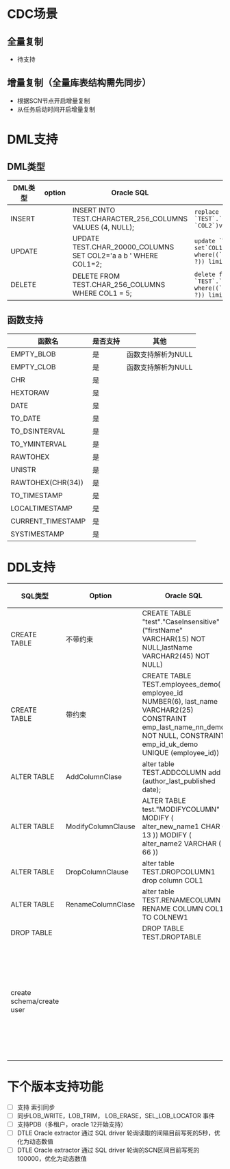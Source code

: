 # CDC场景

## 全量复制        
-   待支持
## 增量复制（全量库表结构需先同步）
- 根据SCN节点开启增量复制   
- 从任务启动时间开启增量复制

# DML支持

## DML类型
| DML类型 | option | Oracle SQL                                                     | MySQL SQL                                                                                              | 其他                                        |
| ---     | ---    | ---                                                            | ---                                                                                                    | ---                                         |
| INSERT  |        | INSERT INTO TEST.CHARACTER_256_COLUMNS VALUES (4, NULL);       | ``replace into `TEST`.`CHAR_256_COLUMNS`(`COL1`, `COL2`)values(?, ?)``                                 | args=[0, <nil>]                             |
| UPDATE  |        | UPDATE TEST.CHAR_20000_COLUMNS SET COL2='a a b ' WHERE COL1=2; | ``update `TEST`.`CHAR_256_COLUMNS` set`COL1`=?, `COL2`=?where((`COL1` = ?) and (`COL2` = ?)) limit 1`` | args=[3, "a a", 3, "a a"]                   |
| DELETE  |        | DELETE  FROM TEST.CHAR_256_COLUMNS WHERE COL1 = 5;             | ``delete from `TEST`.`CHAR_256_COLUMNS` where((`COL1` = ?) and (`COL2` = ?)) limit 1``                 | args=[5, "ABCDEFGHIJKLMNOPQRSTUVWXYZ     "] |

## 函数支持
| 函数名 | 是否支持 |  其他 |
| --- | --- | --- |
| EMPTY_BLOB | 是 |  函数支持解析为NULL|
| EMPTY_CLOB | 是 |   函数支持解析为NULL|
| CHR | 是 | |
| HEXTORAW | 是 |  |  
| DATE | 是| |
| TO_DATE | 是 |  |  
| TO_DSINTERVAL | 是 | |  
| TO_YMINTERVAL | 是 | |  
| RAWTOHEX | 是 |  |  
| UNISTR | 是|  |
| RAWTOHEX(CHR(34)) |是 |  | 
| TO_TIMESTAMP | 是 |  | 
| LOCALTIMESTAMP | 是 |  | 
| CURRENT_TIMESTAMP | 是 |  |
| SYSTIMESTAMP | 是 |  | | 

# DDL支持
| SQL类型                   | Option             | Oracle SQL                                                                                                                                                                  | 转化后MySQL SQL                                                                                                                                                      | 语法支持                                                                                                                     |
|---------------------------|--------------------|-----------------------------------------------------------------------------------------------------------------------------------------------------------------------------|----------------------------------------------------------------------------------------------------------------------------------------------------------------------|------------------------------------------------------------------------------------------------------------------------------|
| CREATE TABLE              | 不带约束           | CREATE TABLE "test"."CaseInsensitive" ("firstName" VARCHAR(15) NOT NULL,lastName VARCHAR2(45) NOT NULL)                                                                     | ``CREATE TABLE `test`.`CaseInsensitive` (`firstName` VARCHAR(15) NOT NULL,`LASTNAME` VARCHAR(45) NOT NULL) DEFAULT CHARACTER SET = UTF8MB4``                         | 支持                                                                                                                         |
| CREATE TABLE              | 带约束             | CREATE TABLE TEST.employees_demo( employee_id NUMBER(6), last_name VARCHAR2(25)  CONSTRAINT emp_last_name_nn_demo NOT NULL, CONSTRAINT emp_id_uk_demo UNIQUE (employee_id)) | ``CREATE TABLE `TEST`.`EMPLOYEES_DEMO` (`EMPLOYEE_ID` INT,`LAST_NAME` VARCHAR(25) NOT NULL,UNIQUE `EMP_ID_UK_DEMO`(`employee_id`)) DEFAULT CHARACTER SET = UTF8MB4`` | 不支持外键约束                                                                                                               |
| ALTER TABLE               | AddColumnClase     | alter table TEST.ADDCOLUMN add (author_last_published date);                                                                                                                | ``ALTER TABLE `TEST`.`ADDCOLUMN` ADD COLUMN (`AUTHOR_LAST_PUBLISHED` DATETIME)``                                                                                     | 支持                                                                                                                         |
| ALTER TABLE               | ModifyColumnClause | ALTER TABLE test."MODIFYCOLUMN" MODIFY ( alter_new_name1 CHAR ( 13 )) MODIFY ( alter_name2 VARCHAR ( 66 ))                                                                  | ``ALTER TABLE `TEST`.`MODIFYCOLUMN` MODIFY COLUMN `ALTER_NEW_NAME1` CHAR(13), MODIFY COLUMN `ALTER_NAME2` VARCHAR(66)``                                              | 支持                                                                                                                         |
| ALTER TABLE               | DropColumnClause   | alter table TEST.DROPCOLUMN1 drop column COL1                                                                                                                               | ``ALTER TABLE `TEST`.`DROPCOLUMN1` DROP COLUMN `TEST`.`DROPCOLUMN1`.`COL1``                                                                                          | 支持                                                                                                                         |
| ALTER TABLE               | RenameColumnClase  | alter table TEST.RENAMECOLUMN RENAME  COLUMN COL1 TO COLNEW1                                                                                                                | ``ALTER TABLE `TEST`.`RENAMECOLUMN` RENAME COLUMN `TEST`.`RENAMECOLUMN`.`COL1` TO `TEST`.`RENAMECOLUMN`.`COLNEW1` ``                                                 | 当前仅支持8.0语法                                                                                                            |
| DROP TABLE                |                    | DROP TABLE TEST.DROPTABLE                                                                                                                                                   | ``DROP TABLE `TEST`.`DROPTABLE` ``                                                                                                                                   |                                                                                                                              |
| create schema/create user |                    |                                                                                                                                                                             |                                                                                                                                                                      | 实现为执行create table 前先执行create schema if not exists，保持库同步 [#840](https://github.com/actiontech/dtle/issues/840) |

 
# 下个版本支持功能
 - [ ] 支持 索引同步
 - [ ] 同步LOB_WRITE，LOB_TRIM， LOB_ERASE，SEL_LOB_LOCATOR 事件
 - [ ] 支持PDB（多租户，oracle 12开始支持）
 - [ ] DTLE Oracle extractor 通过 SQL driver 轮询读取的间隔目前写死的5秒，优化为动态数值
 - [ ] DTLE Oracle extractor 通过 SQL driver 轮询的SCN区间目前写死的100000，优化为动态数值

